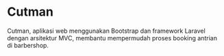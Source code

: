 # Cutman
Cutman, aplikasi web menggunakan Bootstrap dan framework Laravel dengan arsitektur MVC, membantu mempermudah proses booking antrian di barbershop.
